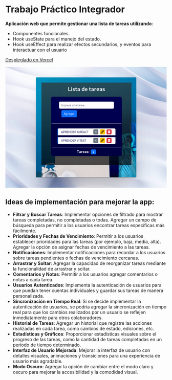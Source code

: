 # Trabajo Práctico Integrador

**Aplicación web que permite gestionar una lista de tareas utilizando**:

- Componentes funcionales.
- Hook useState para el manejo del estado.
- Hook useEffect para realizar efectos secundarios, y eventos para interactuar con el usuario

[Despleglado en Vercel](https://final-equipoq-7fju0vw6m-crysg011.vercel.app/)

![Portada](./public/assets/TaskPortada.png)

## Ideas de implementación para mejorar la app:

- **Filtrar y Buscar Tareas**: Implementar opciones de filtrado para mostrar tareas completadas, no completadas o todas. Agregar un campo de búsqueda para permitir a los usuarios encontrar tareas específicas más fácilmente.
- **Prioridades y Fechas de Vencimiento**: Permitir a los usuarios establecer prioridades para las tareas (por ejemplo, baja, media, alta). Agregar la opción de asignar fechas de vencimiento a las tareas.
- **Notificaciones**: Implementar notificaciones para recordar a los usuarios sobre tareas pendientes o fechas de vencimiento cercanas.
- **Arrastrar y Soltar**: Agregar la capacidad de reorganizar tareas mediante la funcionalidad de arrastrar y soltar.
- **Comentarios y Notas**: Permitir a los usuarios agregar comentarios o notas a cada tarea.
- **Usuarios Autenticados**: Implementa la autenticación de usuarios para que puedan tener cuentas individuales y guardar sus tareas de manera personalizada.
- **Sincronización en Tiempo Real**: Si se decide implementar la autenticación de usuarios, se podría agregar la sincronización en tiempo real para que los cambios realizados por un usuario se reflejen inmediatamente para otros colaboradores.
- **Historial de Tareas**: Agregar un historial que registre las acciones realizadas en cada tarea, como cambios de estado, ediciones, etc.
- **Estadísticas y Gráficos**: Proporcionar estadísticas visuales sobre el progreso de las tareas, como la cantidad de tareas completadas en un período de tiempo determinado.
- **Interfaz de Usuario Mejorada**: Mejorar la interfaz de usuario con detalles visuales, animaciones y transiciones para una experiencia de usuario más agradable.
- **Modo Oscuro**: Agregar la opción de cambiar entre el modo claro y oscuro para mejorar la accesibilidad y la comodidad visual.
